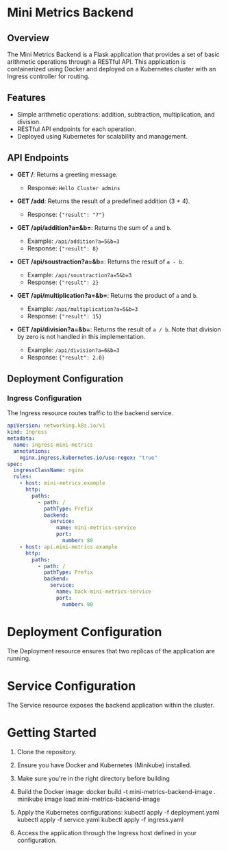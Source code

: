 # Mini Metrics Backend

## Overview

The Mini Metrics Backend is a Flask application that provides a set of basic arithmetic operations through a RESTful API. This application is containerized using Docker and deployed on a Kubernetes cluster with an Ingress controller for routing.

## Features

- Simple arithmetic operations: addition, subtraction, multiplication, and division.
- RESTful API endpoints for each operation.
- Deployed using Kubernetes for scalability and management.

## API Endpoints

- **GET /**: Returns a greeting message.
  - Response: `Hello Cluster admins`

- **GET /add**: Returns the result of a predefined addition (3 + 4).
  - Response: `{"result": "7"}`

- **GET /api/addition?a=<number>&b=<number>**: Returns the sum of `a` and `b`.
  - Example: `/api/addition?a=5&b=3`
  - Response: `{"result": 8}`

- **GET /api/soustraction?a=<number>&b=<number>**: Returns the result of `a - b`.
  - Example: `/api/soustraction?a=5&b=3`
  - Response: `{"result": 2}`

- **GET /api/multiplication?a=<number>&b=<number>**: Returns the product of `a` and `b`.
  - Example: `/api/multiplication?a=5&b=3`
  - Response: `{"result": 15}`

- **GET /api/division?a=<number>&b=<number>**: Returns the result of `a / b`. Note that division by zero is not handled in this implementation.
  - Example: `/api/division?a=6&b=3`
  - Response: `{"result": 2.0}`

## Deployment Configuration

### Ingress Configuration

The Ingress resource routes traffic to the backend service.

```yaml
apiVersion: networking.k8s.io/v1
kind: Ingress
metadata:
  name: ingress-mini-metrics
  annotations:
    nginx.ingress.kubernetes.io/use-regex: "true"
spec:
  ingressClassName: nginx
  rules:
    - host: mini-metrics.example
      http:
        paths:
          - path: /
            pathType: Prefix
            backend:
              service:
                name: mini-metrics-service
                port:
                  number: 80
    - host: api.mini-metrics.example
      http:
        paths:
          - path: /
            pathType: Prefix
            backend:
              service:
                name: back-mini-metrics-service
                port:
                  number: 80
```

# Deployment Configuration
The Deployment resource ensures that two replicas of the application are running.

# Service Configuration
The Service resource exposes the backend application within the cluster.

# Getting Started
1) Clone the repository.
2) Ensure you have Docker and Kubernetes (Minikube) installed.
3) Make sure you're in the right directory before building 
4) Build the Docker image:
docker build -t mini-metrics-backend-image .
minikube image load mini-metrics-backend-image

5) Apply the Kubernetes configurations:
kubectl apply -f deployment.yaml
kubectl apply -f service.yaml
kubectl apply -f ingress.yaml

6) Access the application through the Ingress host defined in your configuration.
